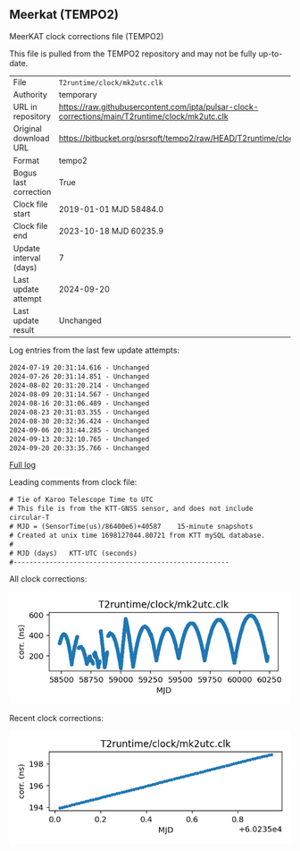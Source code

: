
## Meerkat (TEMPO2)

MeerKAT clock corrections file (TEMPO2)

This file is pulled from the TEMPO2 repository and may not be fully
up-to-date.

|     |     |
|:--- |:--- |
| File | `T2runtime/clock/mk2utc.clk` |
| Authority | temporary |
| URL in repository | <https://raw.githubusercontent.com/ipta/pulsar-clock-corrections/main/T2runtime/clock/mk2utc.clk> |
| Original download URL | <https://bitbucket.org/psrsoft/tempo2/raw/HEAD/T2runtime/clock/mk2utc.clk> |
| Format | tempo2 |
| Bogus last correction | True |
| Clock file start | 2019-01-01 MJD 58484.0 |
| Clock file end | 2023-10-18 MJD 60235.9 |
| Update interval (days) | 7 |
| Last update attempt | 2024-09-20 |
| Last update result | Unchanged |

Log entries from the last few update attempts:
```
2024-07-19 20:31:14.616 - Unchanged
2024-07-26 20:31:14.851 - Unchanged
2024-08-02 20:31:20.214 - Unchanged
2024-08-09 20:31:14.567 - Unchanged
2024-08-16 20:31:06.489 - Unchanged
2024-08-23 20:31:03.355 - Unchanged
2024-08-30 20:32:36.424 - Unchanged
2024-09-06 20:31:44.285 - Unchanged
2024-09-13 20:32:10.765 - Unchanged
2024-09-20 20:33:35.766 - Unchanged
```
[Full log](https://raw.githubusercontent.com/ipta/pulsar-clock-corrections/main/log/T2runtime/clock/mk2utc.clk.log)

Leading comments from clock file:

    # Tie of Karoo Telescope Time to UTC
    # This file is from the KTT-GNSS sensor, and does not include circular-T
    # MJD = (SensorTime(us)/86400e6)+40587    15-minute snapshots
    # Created at unix time 1698127044.80721 from KTT mySQL database.
    #
    # MJD (days)   KTT-UTC (seconds)
    #------------------------------------------------------



All clock corrections:

![plot of all clock corrections](mk2utc.clk.png "All corrections")

Recent clock corrections:

![plot of recent clock corrections](mk2utc.clk.short.png "Recent corrections")

